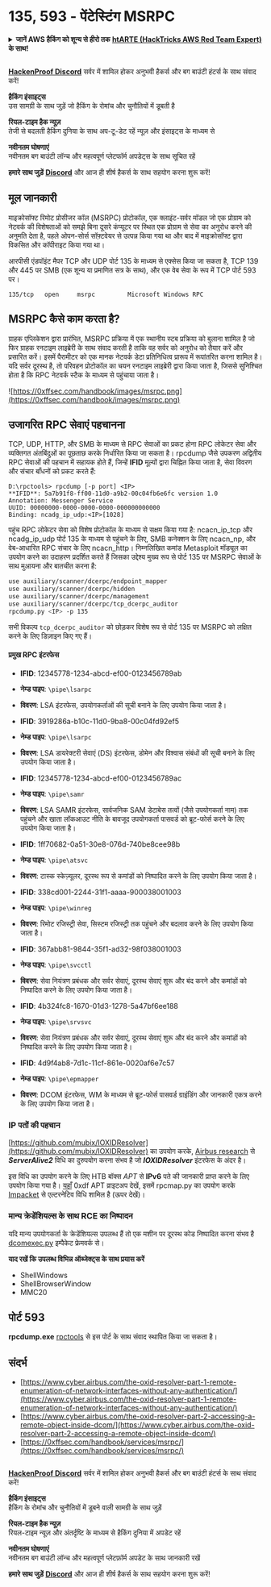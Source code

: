 # 135, 593 - पेंटेस्टिंग MSRPC

<details>

<summary><strong>जानें AWS हैकिंग को शून्य से हीरो तक</strong> <a href="https://training.hacktricks.xyz/courses/arte"><strong>htARTE (HackTricks AWS Red Team Expert)</strong></a><strong> के साथ!</strong></summary>

HackTricks का समर्थन करने के अन्य तरीके:

* यदि आप अपनी **कंपनी का विज्ञापन HackTricks में देखना चाहते हैं** या **HackTricks को PDF में डाउनलोड करना चाहते हैं** तो [**सब्सक्रिप्शन प्लान्स देखें**](https://github.com/sponsors/carlospolop)!
* [**आधिकारिक PEASS और HackTricks स्वैग**](https://peass.creator-spring.com) प्राप्त करें
* हमारे विशेष [**NFTs**](https://opensea.io/collection/the-peass-family) कलेक्शन, [**The PEASS Family**](https://opensea.io/collection/the-peass-family) खोजें
* **हमारे साथ जुड़ें** 💬 [**डिस्कॉर्ड ग्रुप**](https://discord.gg/hRep4RUj7f) या [**टेलीग्राम ग्रुप**](https://t.me/peass) में शामिल हों या हमें **ट्विटर** 🐦 [**@carlospolopm**](https://twitter.com/hacktricks_live)** पर फॉलो** करें।
* **हैकिंग ट्रिक्स साझा करें और PRs सबमिट करके** [**HackTricks**](https://github.com/carlospolop/hacktricks) और [**HackTricks Cloud**](https://github.com/carlospolop/hacktricks-cloud) github repos में।

</details>

<figure><img src="../../.gitbook/assets/image (1) (3) (1).png" alt=""><figcaption></figcaption></figure>

[**HackenProof Discord**](https://discord.com/invite/N3FrSbmwdy) सर्वर में शामिल होकर अनुभवी हैकर्स और बग बाउंटी हंटर्स के साथ संवाद करें!

**हैकिंग इंसाइट्स**\
उस सामग्री के साथ जुड़ें जो हैकिंग के रोमांच और चुनौतियों में डूबती है

**रियल-टाइम हैक न्यूज़**\
तेजी से बदलती हैकिंग दुनिया के साथ अप-टू-डेट रहें न्यूज़ और इंसाइट्स के माध्यम से

**नवीनतम घोषणाएं**\
नवीनतम बग बाउंटी लॉन्च और महत्वपूर्ण प्लेटफॉर्म अपडेट्स के साथ सूचित रहें

**हमारे साथ जुड़ें** [**Discord**](https://discord.com/invite/N3FrSbmwdy) और आज ही शीर्ष हैकर्स के साथ सहयोग करना शुरू करें! 

## मूल जानकारी

माइक्रोसॉफ्ट रिमोट प्रोसीजर कॉल (MSRPC) प्रोटोकॉल, एक क्लाइंट-सर्वर मॉडल जो एक प्रोग्राम को नेटवर्क की विशेषताओं को समझे बिना दूसरे कंप्यूटर पर स्थित एक प्रोग्राम से सेवा का अनुरोध करने की अनुमति देता है, पहले ओपन-सोर्स सॉफ़्टवेयर से उत्पन्न किया गया था और बाद में माइक्रोसॉफ्ट द्वारा विकसित और कॉपीराइट किया गया था।

आरपीसी एंडपॉइंट मैपर TCP और UDP पोर्ट 135 के माध्यम से एक्सेस किया जा सकता है, TCP 139 और 445 पर SMB (एक शून्य या प्रमाणित सत्र के साथ), और एक वेब सेवा के रूप में TCP पोर्ट 593 पर।
```
135/tcp   open     msrpc         Microsoft Windows RPC
```
## MSRPC कैसे काम करता है?

ग्राहक एप्लिकेशन द्वारा प्रारंभित, MSRPC प्रक्रिया में एक स्थानीय स्टब प्रक्रिया को बुलाना शामिल है जो फिर ग्राहक रनटाइम लाइब्रेरी के साथ संवाद करती है ताकि वह सर्वर को अनुरोध को तैयार करें और प्रसारित करें। इसमें पैरामीटर को एक मानक नेटवर्क डेटा प्रतिनिधित्व प्रारूप में रूपांतरित करना शामिल है। यदि सर्वर दूरस्थ है, तो परिवहन प्रोटोकॉल का चयन रनटाइम लाइब्रेरी द्वारा किया जाता है, जिससे सुनिश्चित होता है कि RPC नेटवर्क स्टैक के माध्यम से पहुंचाया जाता है।

![https://0xffsec.com/handbook/images/msrpc.png](https://0xffsec.com/handbook/images/msrpc.png)

## **उजागरित RPC सेवाएं पहचानना**

TCP, UDP, HTTP, और SMB के माध्यम से RPC सेवाओं का प्रकट होना RPC लोकेटर सेवा और व्यक्तिगत अंतबिंदुओं का पूछताछ करके निर्धारित किया जा सकता है। rpcdump जैसे उपकरण अद्वितीय RPC सेवाओं की पहचान में सहायक होते हैं, जिन्हें **IFID** मूल्यों द्वारा चिह्नित किया जाता है, सेवा विवरण और संचार बाँधनों को प्रकट करते हैं:
```
D:\rpctools> rpcdump [-p port] <IP>
**IFID**: 5a7b91f8-ff00-11d0-a9b2-00c04fb6e6fc version 1.0
Annotation: Messenger Service
UUID: 00000000-0000-0000-0000-000000000000
Binding: ncadg_ip_udp:<IP>[1028]
```
पहुंच RPC लोकेटर सेवा को विशेष प्रोटोकॉल के माध्यम से सक्षम किया गया है: ncacn\_ip\_tcp और ncadg\_ip\_udp पोर्ट 135 के माध्यम से पहुंचने के लिए, SMB कनेक्शन के लिए ncacn\_np, और वेब-आधारित RPC संचार के लिए ncacn\_http। निम्नलिखित कमांड Metasploit मॉड्यूल का उपयोग करने का उदाहरण प्रदर्शित करते हैं जिसका उद्देश्य मुख्य रूप से पोर्ट 135 पर MSRPC सेवाओं के साथ मुआयना और बातचीत करना है:
```bash
use auxiliary/scanner/dcerpc/endpoint_mapper
use auxiliary/scanner/dcerpc/hidden
use auxiliary/scanner/dcerpc/management
use auxiliary/scanner/dcerpc/tcp_dcerpc_auditor
rpcdump.py <IP> -p 135
```
सभी विकल्प `tcp_dcerpc_auditor` को छोड़कर विशेष रूप से पोर्ट 135 पर MSRPC को लक्षित करने के लिए डिज़ाइन किए गए हैं।

#### प्रमुख RPC इंटरफेस

* **IFID**: 12345778-1234-abcd-ef00-0123456789ab
* **नेम्ड पाइप**: `\pipe\lsarpc`
* **विवरण**: LSA इंटरफेस, उपयोगकर्ताओं की सूची बनाने के लिए उपयोग किया जाता है।


* **IFID**: 3919286a-b10c-11d0-9ba8-00c04fd92ef5
* **नेम्ड पाइप**: `\pipe\lsarpc`
* **विवरण**: LSA डायरेक्टरी सेवाएं (DS) इंटरफेस, डोमेन और विश्वास संबंधों की सूची बनाने के लिए उपयोग किया जाता है।


* **IFID**: 12345778-1234-abcd-ef00-0123456789ac
* **नेम्ड पाइप**: `\pipe\samr`
* **विवरण**: LSA SAMR इंटरफेस, सार्वजनिक SAM डेटाबेस तत्वों (जैसे उपयोगकर्ता नाम) तक पहुंचने और खाता लॉकआउट नीति के बावजूद उपयोगकर्ता पासवर्ड को ब्रूट-फोर्स करने के लिए उपयोग किया जाता है।


* **IFID**: 1ff70682-0a51-30e8-076d-740be8cee98b
* **नेम्ड पाइप**: `\pipe\atsvc`
* **विवरण**: टास्क स्केज़्यूलर, दूरस्थ रूप से कमांडों को निष्पादित करने के लिए उपयोग किया जाता है।


* **IFID**: 338cd001-2244-31f1-aaaa-900038001003
* **नेम्ड पाइप**: `\pipe\winreg`
* **विवरण**: रिमोट रजिस्ट्री सेवा, सिस्टम रजिस्ट्री तक पहुंचने और बदलाव करने के लिए उपयोग किया जाता है।


* **IFID**: 367abb81-9844-35f1-ad32-98f038001003
* **नेम्ड पाइप**: `\pipe\svcctl`
* **विवरण**: सेवा नियंत्रण प्रबंधक और सर्वर सेवाएं, दूरस्थ सेवाएं शुरू और बंद करने और कमांडों को निष्पादित करने के लिए उपयोग किया जाता है।


* **IFID**: 4b324fc8-1670-01d3-1278-5a47bf6ee188
* **नेम्ड पाइप**: `\pipe\srvsvc`
* **विवरण**: सेवा नियंत्रण प्रबंधक और सर्वर सेवाएं, दूरस्थ सेवाएं शुरू और बंद करने और कमांडों को निष्पादित करने के लिए उपयोग किया जाता है।


* **IFID**: 4d9f4ab8-7d1c-11cf-861e-0020af6e7c57
* **नेम्ड पाइप**: `\pipe\epmapper`
* **विवरण**: DCOM इंटरफेस, WM के माध्यम से ब्रूट-फोर्स पासवर्ड ग्राइंडिंग और जानकारी एकत्र करने के लिए उपयोग किया जाता है।

### IP पतों की पहचान

[https://github.com/mubix/IOXIDResolver](https://github.com/mubix/IOXIDResolver) का उपयोग करके, [Airbus research](https://www.cyber.airbus.com/the-oxid-resolver-part-1-remote-enumeration-of-network-interfaces-without-any-authentication/) से _**ServerAlive2**_ विधि का दुरुपयोग करना संभव है जो _**IOXIDResolver**_ इंटरफेस के अंदर है।

इस विधि का उपयोग करने के लिए HTB बॉक्स _APT_ से **IPv6** पते की जानकारी प्राप्त करने के लिए उपयोग किया गया है। [यहाँ](https://0xdf.gitlab.io/2021/04/10/htb-apt.html) 0xdf APT व्राइटअप देखें, इसमें rpcmap.py का उपयोग करके [Impacket](https://github.com/SecureAuthCorp/impacket/) से एल्टरनेटिव विधि शामिल है (ऊपर देखें)।

### मान्य क्रेडेंशियल्स के साथ RCE का निष्पादन

यदि मान्य उपयोगकर्ता के क्रेडेंशियल्स उपलब्ध हैं तो एक मशीन पर दूरस्थ कोड निष्पादित करना संभव है [dcomexec.py](https://github.com/fortra/impacket/blob/master/examples/dcomexec.py) इम्पैकेट फ्रेमवर्क से।

**याद रखें कि उपलब्ध विभिन्न ऑब्जेक्ट्स के साथ प्रयास करें**
* ShellWindows
* ShellBrowserWindow
* MMC20


## पोर्ट 593

**rpcdump.exe** [rpctools](https://resources.oreilly.com/examples/9780596510305/tree/master/tools/rpctools) से इस पोर्ट के साथ संवाद स्थापित किया जा सकता है।

## संदर्भ
* [https://www.cyber.airbus.com/the-oxid-resolver-part-1-remote-enumeration-of-network-interfaces-without-any-authentication/](https://www.cyber.airbus.com/the-oxid-resolver-part-1-remote-enumeration-of-network-interfaces-without-any-authentication/)
* [https://www.cyber.airbus.com/the-oxid-resolver-part-2-accessing-a-remote-object-inside-dcom/](https://www.cyber.airbus.com/the-oxid-resolver-part-2-accessing-a-remote-object-inside-dcom/)
* [https://0xffsec.com/handbook/services/msrpc/](https://0xffsec.com/handbook/services/msrpc/)

<figure><img src="../../.gitbook/assets/image (1) (3) (1).png" alt=""><figcaption></figcaption></figure>

[**HackenProof Discord**](https://discord.com/invite/N3FrSbmwdy) सर्वर में शामिल होकर अनुभवी हैकर्स और बग बाउंटी हंटर्स के साथ संवाद करें!

**हैकिंग इंसाइट्स**\
हैकिंग के रोमांच और चुनौतियों में डूबने वाली सामग्री के साथ जुड़ें

**रियल-टाइम हैक न्यूज़**\
रियल-टाइम न्यूज़ और अंतर्दृष्टि के माध्यम से हैकिंग दुनिया में अपडेट रहें

**नवीनतम घोषणाएं**\
नवीनतम बग बाउंटी लॉन्च और महत्वपूर्ण प्लेटफ़ॉर्म अपडेट के साथ जानकारी रखें

**हमारे साथ जुड़ें** [**Discord**](https://discord.com/invite/N3FrSbmwdy) और आज ही शीर्ष हैकर्स के साथ सहयोग करना शुरू करें!
